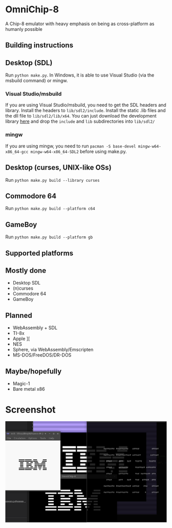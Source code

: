 OmniChip-8
=======
A Chip-8 emulator with heavy emphasis on being as cross-platform as humanly possible

Building instructions
-----
## Desktop (SDL)
Run `python make.py`. In Windows, it is able to use Visual Studio (via the msbuild command) or mingw.
### Visual Studio/msbuild
If you are using Visual Studio/msbuild, you need to get the SDL headers and library. Install the headers to `lib/sdl2/include`. Install the static .lib files and the dll file to `lib/sdl2/lib/x64`. You can just download the development library [here](http://libsdl.org/download-2.0.php) and drop the `include` and `lib` subdirectories into `lib/sdl2/`
### mingw
If you are using mingw, you need to run `pacman -S base-devel mingw-w64-x86_64-gcc mingw-w64-x86_64-SDL2` before using make.py.

## Desktop (curses, UNIX-like OSs)
Run `python make.py build --library curses`
## Commodore 64
Run `python make.py build --platform c64`
## GameBoy
Run `python make.py build --platform gb`


Supported platforms
------ 
## Mostly done
 * Desktop SDL
 * (n)curses
 * Commodore 64
 * GameBoy

## Planned
 * WebAssembly + SDL
 * TI-8x
 * Apple ][
 * NES
 * Sphere, via WebAssembly/Emscripten
 * MS-DOS/FreeDOS/DR-DOS

## Maybe/hopefully
 * Magic-1
 * Bare metal x86

# Screenshot
![Screenshots](screenshot.png)
